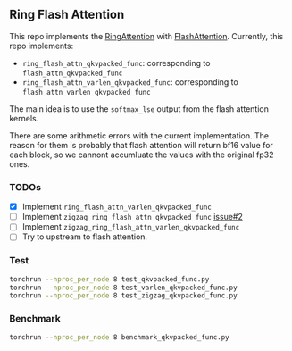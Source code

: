## Ring Flash Attention

This repo implements the [RingAttention](https://github.com/lhao499/RingAttention) with [FlashAttention](https://github.com/Dao-AILab/flash-attention). Currently, this repo implements:

- `ring_flash_attn_qkvpacked_func`: corresponding to `flash_attn_qkvpacked_func`
-  `ring_flash_attn_varlen_qkvpacked_func`: corresponding to `flash_attn_varlen_qkvpacked_func`

The main idea is to use the `softmax_lse` output from the flash attention kernels.

There are some arithmetic errors with the current implementation. The reason for them is probably that flash attention will return bf16 value for each block, so we cannont accumluate the values with the original fp32 ones.

### TODOs

- [x] Implement `ring_flash_attn_varlen_qkvpacked_func`
- [ ] Implement `zigzag_ring_flash_attn_qkvpacked_func` [issue#2](https://github.com/zhuzilin/ring-flash-attention/issues/2)
- [ ] Implement `zigzag_ring_flash_attn_varlen_qkvpacked_func`
- [ ] Try to upstream to flash attention.

### Test

```bash
torchrun --nproc_per_node 8 test_qkvpacked_func.py
torchrun --nproc_per_node 8 test_varlen_qkvpacked_func.py
torchrun --nproc_per_node 8 test_zigzag_qkvpacked_func.py
```

### Benchmark

```bash
torchrun --nproc_per_node 8 benchmark_qkvpacked_func.py
```
